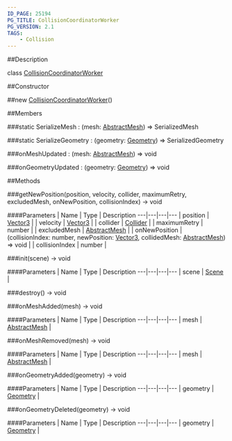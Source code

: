 ```yaml
---
ID_PAGE: 25194
PG_TITLE: CollisionCoordinatorWorker
PG_VERSION: 2.1
TAGS:
    - Collision
---
```

##Description

class [CollisionCoordinatorWorker](/classes/2.2/CollisionCoordinatorWorker)



##Constructor

##new [CollisionCoordinatorWorker](/classes/2.2/CollisionCoordinatorWorker)()


##Members

###static SerializeMesh : (mesh: [AbstractMesh](/classes/2.2/AbstractMesh)) =&gt; SerializedMesh



###static SerializeGeometry : (geometry: [Geometry](/classes/2.2/Geometry)) =&gt; SerializedGeometry



###onMeshUpdated : (mesh: [AbstractMesh](/classes/2.2/AbstractMesh)) =&gt; void



###onGeometryUpdated : (geometry: [Geometry](/classes/2.2/Geometry)) =&gt; void



##Methods

###getNewPosition(position, velocity, collider, maximumRetry, excludedMesh, onNewPosition, collisionIndex) &rarr; void



####Parameters
 | Name | Type | Description
---|---|---|---
 | position | [Vector3](/classes/2.2/Vector3) | 
 | velocity | [Vector3](/classes/2.2/Vector3) | 
 | collider | [Collider](/classes/2.2/Collider) | 
 | maximumRetry | number | 
 | excludedMesh | [AbstractMesh](/classes/2.2/AbstractMesh) | 
 | onNewPosition | (collisionIndex: number, newPosition: [Vector3](/classes/2.2/Vector3), collidedMesh: [AbstractMesh](/classes/2.2/AbstractMesh)) =&gt; void | 
 | collisionIndex | number | 

###init(scene) &rarr; void



####Parameters
 | Name | Type | Description
---|---|---|---
 | scene | [Scene](/classes/2.2/Scene) | 

###destroy() &rarr; void


###onMeshAdded(mesh) &rarr; void



####Parameters
 | Name | Type | Description
---|---|---|---
 | mesh | [AbstractMesh](/classes/2.2/AbstractMesh) | 

###onMeshRemoved(mesh) &rarr; void



####Parameters
 | Name | Type | Description
---|---|---|---
 | mesh | [AbstractMesh](/classes/2.2/AbstractMesh) | 

###onGeometryAdded(geometry) &rarr; void



####Parameters
 | Name | Type | Description
---|---|---|---
 | geometry | [Geometry](/classes/2.2/Geometry) | 

###onGeometryDeleted(geometry) &rarr; void



####Parameters
 | Name | Type | Description
---|---|---|---
 | geometry | [Geometry](/classes/2.2/Geometry) | 

